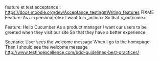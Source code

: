 feature et test acceptance :
https://docs.moodle.org/dev/Acceptance_testing#Writing_features
FIXME
Feature: <feature title>
  As a <persona|role>
  I want to <_action>
  So that <_outcome>

Feature: Hello Cucumber
  As a product manager
  I want our users to be greeted when they visit our site
  So that they have a better experience

  Scenario: User sees the welcome message
    When I go to the homepage
    Then I should see the welcome message
http://www.testingexcellence.com/bdd-guidelines-best-practices/

